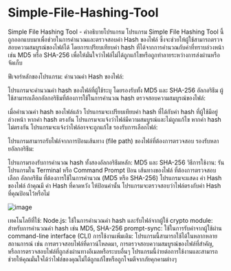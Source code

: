 ﻿# Simple-File-Hashing-Tool
Simple File Hashing Tool - คำอธิบายโปรแกรม
โปรแกรม Simple File Hashing Tool นี้ถูกออกแบบมาเพื่อช่วยในการคำนวณและตรวจสอบค่า Hash ของไฟล์ ซึ่งจะช่วยให้ผู้ใช้สามารถตรวจสอบความสมบูรณ์ของไฟล์ได้ โดยการเปรียบเทียบค่า hash ที่ได้จากการคำนวณกับค่าที่ทราบล่วงหน้า เช่น MD5 หรือ SHA-256 เพื่อให้มั่นใจว่าไฟล์ไม่ได้ถูกแก้ไขหรือถูกทำลายระหว่างการส่งผ่านหรือจัดเก็บ

ฟีเจอร์หลักของโปรแกรม:
คำนวณค่า Hash ของไฟล์:

โปรแกรมจะคำนวณค่า hash ของไฟล์ที่ผู้ใช้ระบุ โดยรองรับทั้ง MD5 และ SHA-256 อัลกอริธึม
ผู้ใช้สามารถเลือกอัลกอริธึมที่ต้องการใช้ในการคำนวณ hash
ตรวจสอบความสมบูรณ์ของไฟล์:

เมื่อคำนวณค่า hash ของไฟล์แล้ว โปรแกรมจะเปรียบเทียบค่า hash ที่ได้กับค่า hash ที่ผู้ใช้มีอยู่ล่วงหน้า
หากค่า hash ตรงกัน โปรแกรมจะแจ้งว่าไฟล์มีความสมบูรณ์และไม่ถูกแก้ไข
หากค่า hash ไม่ตรงกัน โปรแกรมจะแจ้งว่าไฟล์อาจจะถูกแก้ไข
รองรับการเลือกไฟล์:

โปรแกรมสามารถรับไฟล์จากการป้อนเส้นทาง (file path) ของไฟล์ที่ต้องการตรวจสอบ
รองรับหลายอัลกอริธึม:

โปรแกรมรองรับการคำนวณ hash ทั้งสองอัลกอริธึมหลัก: MD5 และ SHA-256
วิธีการใช้งาน:
รันโปรแกรมใน Terminal หรือ Command Prompt
ป้อน เส้นทางของไฟล์ ที่ต้องการตรวจสอบ
เลือก อัลกอริธึม ที่ต้องการใช้ในการคำนวณ (MD5 หรือ SHA-256)
โปรแกรมจะแสดง ค่า Hash ของไฟล์
ถ้าคุณมี ค่า Hash ที่คาดหวัง ให้ป้อนค่านั้น โปรแกรมจะตรวจสอบว่าไฟล์ตรงกับค่า Hash ที่คุณป้อนไว้หรือไม่

![image](https://github.com/user-attachments/assets/2f835933-41fe-49d7-a1d4-9b79d22c3d54)


เทคโนโลยีที่ใช้:
Node.js: ใช้ในการคำนวณค่า hash และรับไฟล์จากผู้ใช้
crypto module: สำหรับการคำนวณค่า hash เช่น MD5, SHA-256
prompt-sync: ใช้ในการรับค่าจากผู้ใช้ผ่าน command-line interface (CLI)
การใช้งานเพิ่มเติม:
โปรแกรมนี้สามารถใช้ได้ในหลากหลายสถานการณ์ เช่น การตรวจสอบไฟล์ที่ดาวน์โหลดมา, การตรวจสอบความสมบูรณ์ของไฟล์ที่สำคัญ, หรือการตรวจสอบไฟล์ที่ถูกส่งผ่านทางอีเมลหรือระบบอื่นๆ
โปรแกรมนี้ง่ายต่อการใช้งานและสามารถช่วยให้คุณมั่นใจได้ว่าไฟล์ของคุณไม่ได้ถูกแก้ไขหรือถูกโจมตีจากภัยคุกคามต่างๆ
